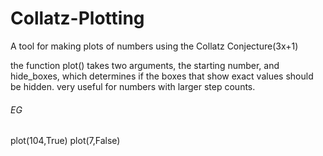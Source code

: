 # Collatz-Plotting
A tool for making plots of numbers using the Collatz Conjecture(3x+1)

the function plot() takes two arguments, the starting number, and hide_boxes, which determines if the boxes that show exact values should be hidden. very useful for numbers with larger step counts.

###### EG
plot(104,True)
plot(7,False)

